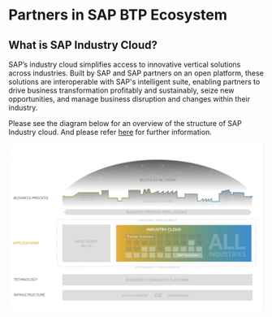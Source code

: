 # Partners in SAP BTP Ecosystem 

## What is SAP Industry Cloud?

SAP’s industry cloud simplifies access to innovative vertical solutions across industries. Built by SAP and SAP partners on an open platform, these solutions are interoperable with SAP's intelligent suite, enabling partners to drive business transformation profitably and sustainably, seize new opportunities, and manage business disruption and changes within their industry.

Please see the diagram below for an overview of the structure of SAP Industry cloud. And please refer [here](https://help.sap.com/docs/BTP/7db4dc653edc4597825628ba6d20a2c2/72a88b859f5e406d9cd44346b1a219fd.html?locale=en-US) for further information.

<img src="./images/industry-cloud.png" width="750"/>